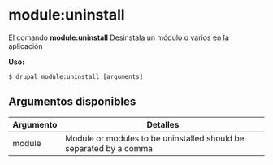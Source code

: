 # module:uninstall
El comando **module:uninstall** Desinstala un módulo o varios en la aplicación

**Uso:**
```
$ drupal module:uninstall [arguments] 
```

## Argumentos disponibles
Argumento | Detalles
---------|-------------
module | Module or modules to be uninstalled should be separated by a comma
